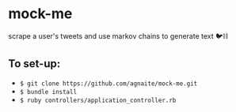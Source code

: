 # mock-me
scrape a user's tweets and use markov chains to generate text 🐦⛓

## To set-up:
- `$ git clone https://github.com/agnaite/mock-me.git`
- `$ bundle install`
- `$ ruby controllers/application_controller.rb`
